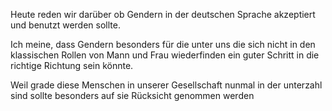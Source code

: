 Heute reden wir darüber ob Gendern in der deutschen Sprache akzeptiert und benutzt werden sollte. 

Ich meine, dass Gendern besonders für die unter uns die sich nicht in den klassischen Rollen von Mann und Frau wiederfinden ein guter Schritt in die richtige Richtung sein könnte.

Weil grade diese Menschen in unserer Gesellschaft nunmal in der unterzahl  sind sollte besonders auf sie Rücksicht genommen werden